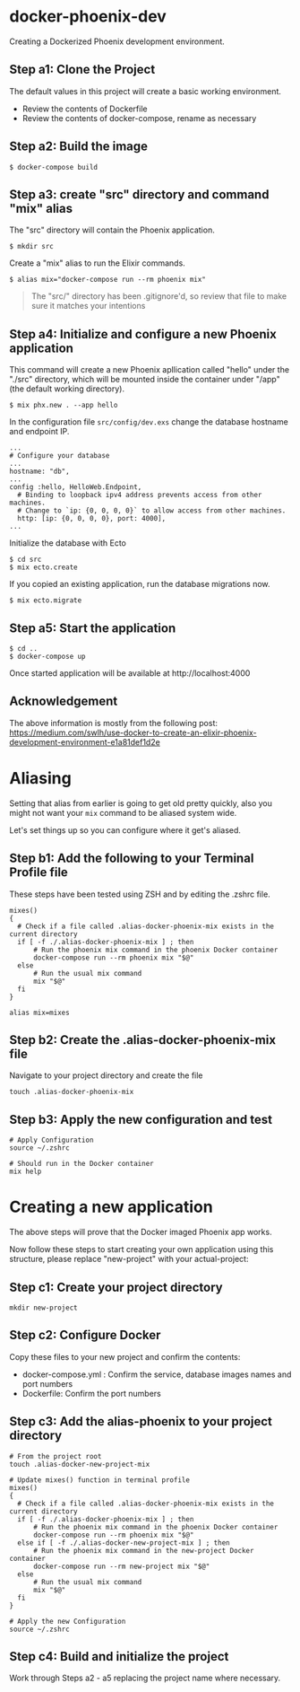 # docker-phoenix-dev
Creating a Dockerized Phoenix development environment.

## Step a1: Clone the Project
The default values in this project will create a basic working environment.
- Review the contents of Dockerfile
- Review the contents of docker-compose, rename as necessary

## Step a2: Build the image
``` 
$ docker-compose build 
``` 

## Step a3: create "src" directory and command "mix" alias
The "src" directory will contain the Phoenix application.
``` 
$ mkdir src
``` 
Create a "mix" alias to run the Elixir commands.
``` 
$ alias mix="docker-compose run --rm phoenix mix"
``` 

> The "src/" directory has been .gitignore'd, so review that file to make sure it matches your intentions

## Step a4: Initialize and configure a new Phoenix application
This command will create a new Phoenix apllication called "hello" under the "./src" directory, which will be mounted inside the container under "/app" (the default working directory).

``` 
$ mix phx.new . --app hello
``` 


In the configuration file `src/config/dev.exs` change the database hostname and endpoint IP.

``` 
...
# Configure your database
...
hostname: "db",
...
config :hello, HelloWeb.Endpoint,
  # Binding to loopback ipv4 address prevents access from other machines.
  # Change to `ip: {0, 0, 0, 0}` to allow access from other machines.
  http: [ip: {0, 0, 0, 0}, port: 4000],
...
``` 

Initialize the database with Ecto

``` 
$ cd src
$ mix ecto.create
``` 

If you copied an existing application, run the database migrations now.

``` 
$ mix ecto.migrate
``` 


## Step a5: Start the application

``` 
$ cd ..
$ docker-compose up
``` 

Once started application will be available at http://localhost:4000 

## Acknowledgement
The above information is mostly from the following post: https://medium.com/swlh/use-docker-to-create-an-elixir-phoenix-development-environment-e1a81def1d2e

# Aliasing
Setting that alias from earlier is going to get old pretty quickly, also you might not want your ```mix``` command to be aliased system wide. 

Let's set things up so you can configure where it get's aliased.

## Step b1: Add the following to your Terminal Profile file
These steps have been tested using ZSH and by editing the .zshrc file.
```
mixes()
{
  # Check if a file called .alias-docker-phoenix-mix exists in the current directory
  if [ -f ./.alias-docker-phoenix-mix ] ; then
      # Run the phoenix mix command in the phoenix Docker container
      docker-compose run --rm phoenix mix "$@"
  else
      # Run the usual mix command
      mix "$@"
  fi
}

alias mix=mixes
```

## Step b2: Create the .alias-docker-phoenix-mix file
Navigate to your project directory and create the file
```
touch .alias-docker-phoenix-mix
```

## Step b3: Apply the new configuration and test
```
# Apply Configuration
source ~/.zshrc 

# Should run in the Docker container
mix help
```

# Creating a new application
The above steps will prove that the Docker imaged Phoenix app works.

Now follow these steps to start creating your own application using this structure, please replace "new-project" with your actual-project:
## Step c1: Create your project directory
```
mkdir new-project
```
## Step c2: Configure Docker
Copy these files to your new project and confirm the contents:
- docker-compose.yml : Confirm the service, database images names and port numbers
- Dockerfile: Confirm the port numbers

## Step c3: Add the alias-phoenix to your project directory
```
# From the project root
touch .alias-docker-new-project-mix

# Update mixes() function in terminal profile
mixes()
{
  # Check if a file called .alias-docker-phoenix-mix exists in the current directory
  if [ -f ./.alias-docker-phoenix-mix ] ; then
      # Run the phoenix mix command in the phoenix Docker container
      docker-compose run --rm phoenix mix "$@"
  else if [ -f ./.alias-docker-new-project-mix ] ; then
      # Run the phoenix mix command in the new-project Docker container
      docker-compose run --rm new-project mix "$@"
  else
      # Run the usual mix command
      mix "$@"
  fi
}

# Apply the new Configuration
source ~/.zshrc 
```

## Step c4: Build and initialize the project
Work through Steps a2 - a5 replacing the project name where necessary.

